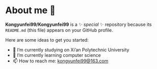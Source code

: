 # About me 👋

**Kongyunfei99/Kongyunfei99** is a ✨ _special_ ✨ repository because its `README.md` (this file) appears on your GitHub profile.

Here are some ideas to get you started:

- 🔭 I’m currently studying on Xi’an Polytechnic University
- 🌱 I’m currently learning computer science
- 📫 How to reach me: kongyunfei99@163.com
